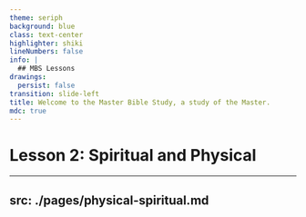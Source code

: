```yaml
---
theme: seriph
background: blue
class: text-center
highlighter: shiki
lineNumbers: false
info: |
  ## MBS Lessons
drawings:
  persist: false
transition: slide-left
title: Welcome to the Master Bible Study, a study of the Master.
mdc: true
---
```


# Lesson 2: Spiritual and Physical
---
src: ./pages/physical-spiritual.md
---
